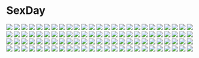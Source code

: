 # SexDay
![](https://konachan.com/jpeg/05e8bc67997cb27379bcf5b2d95d8fe8/Konachan.com%20-%20172535%20blood%20blush%20breasts%20censored%20game_cg%20headband%20horns%20long_hair%20moonstone%20nipples%20open_shirt%20panties%20penis%20pussy%20sex%20stockings%20twintails%20underwear.jpg)
![](https://konachan.com/image/31d655152263500338817f975227efeb/Konachan.com%20-%20280468%20azur_lane%20bell%20blonde_hair%20breasts%20cleavage%20elbow_gloves%20gloves%20long_hair%20orange_eyes%20pecco_chan%20ponytail%20rope%20sword%20thighhighs%20torii%20weapon.jpg)
![](https://konachan.com/image/2891699c3ec30a4d963c11084b856746/Konachan.com%20-%20113554%20blue_hair%20cameltoe%20green_eyes%20kuroki_kurumi%20long_hair%20nyantype%20panties%20r-15%20scan%20topless%20underwear.jpg)
![](https://konachan.com/image/e19167adfbf0f80f7c632f86d17abba2/Konachan.com%20-%20114445%20aegis%20cosplay%20crossover%20izayoi_sakuya%20maid%20persona%20segami_daisuke%20touhou.jpg)
![](https://konachan.com/image/bc87db523485fb71f340bc7424b86dc0/Konachan.com%20-%2032792%20aa_megami-sama%20belldandy%20black_hair%20blue_eyes%20brown_eyes%20brown_hair%20feathers%20gloves%20long_hair%20peorth%20sky%20wings.jpg)
![](https://konachan.com/image/ddc2b7ce0e5863a6089034989fbedcfd/Konachan.com%20-%2034301%20school_rumble%20tsukamoto_yakumo.jpg)
![](https://konachan.com/image/497d23b4de534baa3f71a4225055c89e/Konachan.com%20-%20183412%202girls%20animal%20bird%20blonde_hair%20bow%20brown_eyes%20brown_hair%20clouds%20hakurei_reimu%20kaitou0215%20long_hair%20miko%20navel%20pink_eyes%20touhou%20twintails%20yakumo_yukari.jpg)
![](https://konachan.com/image/a1b1530f43fa49ea5eae3e88489d2dbe/Konachan.com%20-%20116662%20barefoot%20long_hair%20mk_%28masatusaboten%29%20panties%20skirt%20underwear%20upskirt.jpg)
![](https://konachan.com/image/5eb4fd57a4201275554bcd56de39b30c/Konachan.com%20-%20165785%20blue_eyes%20blue_hair%20braids%20gloves%20goggles%20group%20gumi%20hoodie%20ia%20kazeno%20navel%20planet%20skirt%20stars%20tie%20twintails%20vocaloid%20voiceroid%20watermark%20wristwear.jpg)
![](https://konachan.com/jpeg/98c7eb930b477a8fde281ac4b69cd1dc/Konachan.com%20-%20260768%20breasts%20censored%20front_wing%20game_cg%20long_hair%20navel%20nipples%20nude%20purple_hair%20pussy%20pussy_juice%20sakaki_yumiko%20spread_legs%20watanabe_akio.jpg)
![](https://konachan.com/image/1e13f740e0ef32627c51d6adb8f140d7/Konachan.com%20-%2059548%20black_hair%20black_rock_shooter%20blue_eyes%20bra%20breasts%20chain%20cleavage%20gun%20kuroi_mato%20skulfaran%20twintails%20underwear%20weapon.jpg)
![](https://konachan.com/jpeg/97bc13c901dfc1849d64921395631307/Konachan.com%20-%20195259%20blonde_hair%20blue_eyes%20game_cg%20g.i.b._girls_in_black%20otonashi_sorami%20rken%20school_uniform%20thighhighs%20whirlpool%20wink.jpg)
![](https://konachan.com/jpeg/79b8510b3612bb8fa99054581447f93d/Konachan.com%20-%20175264%20ass%20breasts%20brown_hair%20fumio%20game_cg%20grisaia_no_kajitsu%20irisu_makina%20nipples%20pink_eyes%20pussy%20ribbons%20school_uniform%20thighhighs%20uncensored.jpg)
![](https://konachan.com/image/d6e242666f5d6107e9112248a95fed2d/Konachan.com%20-%20146547%202girls%20bikini%20jpeg_artifacts%20oono_tutomu%20original%20swimsuit%20thighhighs.jpg)
![](https://konachan.com/image/a051a73e09b5ef715d7861b75459ff3e/Konachan.com%20-%2025182%20all_male%20cowboy_bebop%20jpeg_artifacts%20male%20spike_spiegel.jpg)
![](https://konachan.com/image/387556fc03eed6843d9f9bb6e8eaab9e/Konachan.com%20-%20145358%20christmas%20kamisama_no_memo_chou%20kishida_mel%20shionji_yuuko.jpg)
![](https://konachan.com/image/ce7ca596264fb82f4f1556dc0228d423/Konachan.com%20-%20117444%20animal%20kazari_tayu%20mawaru_penguindrum%20penguin%20takakura_himari%20takakura_kanba%20takakura_shouma.jpg)
![](https://konachan.com/jpeg/ba5862d3684c63625ccf16d9f0ce3c17/Konachan.com%20-%20279430%20akina_randall%20blush%20breasts%20censored%20game_cg%20hayakawa_harui%20headband%20nipples%20nude%20pink_eyes%20pink_hair%20pussy%20pussy_juice%20spread_pussy.jpg)
![](https://konachan.com/image/5a70c622fddcc80b8eadc4942aa5bc4d/Konachan.com%20-%2018818%20gun%20noir%20short_hair%20weapon%20yuumura_kirika.jpg)
![](https://konachan.com/image/8130051f08c12891f0caaf69c3f5bec5/Konachan.com%20-%20124069%20breasts%20cleavage%20japanese_clothes%20kimono%20misaki_kurehito%20original%20scan.jpg)
![](https://konachan.com/image/4d9c23e7a5547aed3e61c67fceee25b5/Konachan.com%20-%2022890%20anemone%20eureka_seven.jpg)
![](https://konachan.com/image/54a0badfaac34308cfc6a19ab06f5993/Konachan.com%20-%20262723%202girls%20bed%20bow%20food%20fruit%20gray_hair%20green_eyes%20hat%20loli%20long_hair%20navel%20ponytail%20red_eyes%20skirt%20strawberry%20teddy_bear%20thighhighs%20touhou%20vampire%20wings.jpg)
![](https://konachan.com/image/d84d2ca728b0fb14d5bb6df84eda65bb/Konachan.com%20-%2065871%20aisaka_taiga%20blush%20close%20macross%20macross_frontier%20parody%20toradora%20wink.jpg)
![](https://konachan.com/image/0f56c4e9584cce5d60ed93e562a3ed7e/Konachan.com%20-%2045517%20aqua_eyes%20aqua_hair%20blue_eyes%20blush%20cameltoe%20cum%20hatsune_miku%20massan%20panties%20pink_hair%20ribbons%20thighhighs%20topless%20twintails%20underwear%20vocaloid.jpg)
![](https://konachan.com/image/a21d55b47f07e4465644039c8fd1fa71/Konachan.com%20-%20191074%202girls%20akemi_homura%20akuma_homura%20black_hair%20bow%20dress%20feathers%20gloves%20headband%20hoony%20long_hair%20pink_eyes%20pink_hair%20ribbons%20thighhighs%20twintails.jpg)
![](https://konachan.com/image/6c464a3dab11c8a6d60189dd7b69601e/Konachan.com%20-%20296436%20animal%20bird%20black_hair%20blue_eyes%20boa_hancock%20boat%20breasts%20cape%20cleavage%20clouds%20long_hair%20navel%20one_piece%20signed%20sky%20snake%20wang_chen%20water.jpg)
![](https://konachan.com/jpeg/bc1aa69833707a908ff4e4adbb5e889d/Konachan.com%20-%20124008%20blonde_hair%20blush%20game_cg%20golden_darkness%20kanna_asuke%20long_hair%20red_eyes%20to_love_ru.jpg)
![](https://konachan.com/image/5f6487d6cd1641305002a58608395767/Konachan.com%20-%2070517%20hatsune_miku%20twintails%20vocaloid.jpg)
![](https://konachan.com/jpeg/fe329248e458fcedac68acea8fb167d5/Konachan.com%20-%20291050%20anus%20bed%20breasts%20brown_hair%20cum%20game_cg%20green_eyes%20long_hair%20nipples%20nude%20pussy%20silkys_plus%20spread_legs%20spread_pussy%20sumeragi_kohaku%20uncensored.jpg)
![](https://konachan.com/image/3876d8be819cb3aa65c6e559a9814091/Konachan.com%20-%2082260%20all_male%20kasukabe_akira%20male%20panties%20school_uniform%20thighhighs%20trap%20underwear.jpg)
![](https://konachan.com/image/fbaf097e2eb52a895334d199a54a1edd/Konachan.com%20-%20106969%20blonde_hair%20blue_eyes%20chibi%20kousaka_kirino%20kousaka_kyousuke%20male%20school_uniform%20sudachi_%28calendar%29%20third-party_edit%20white.jpg)
![](https://konachan.com/image/dc7d75ffcf3d885df99b2603af7c60b6/Konachan.com%20-%20169812%20blue_eyes%20blue_hair%20blush%20bow%20building%20earmuffs%20gloves%20hatsune_miku%20long_hair%20night%20shirokichi%20skirt%20snow%20thighhighs%20twintails%20vocaloid%20yuki_miku.jpg)
![](https://konachan.com/image/ec5056309c6bd63a1f346ae6867a2d07/Konachan.com%20-%2045953%20bleach%20leotard%20male.jpg)
![](https://konachan.com/image/c9cb1a273b895f9625baf54f14934f90/Konachan.com%20-%2059486%20breasts%20k-on%21%20nakano_azusa%20nipples%20no_bra%20nopan%20norizou_type-r%20open_shirt%20pussy%20spread_legs%20uncensored.jpg)
![](https://konachan.com/jpeg/cb5fc4a1a9fdaaa07c947fb28f2f73a7/Konachan.com%20-%20271936%202girls%20black_hair%20book%20bow%20food%20headphones%20long_hair%20metk%20phone%20pink_hair%20pocky%20school_uniform%20shinjou_akane%20short_hair%20sleeping%20ssss.gridman.jpg)
![](https://konachan.com/jpeg/ecb3328efb26e20c09691e718860e908/Konachan.com%20-%2090150%20bed%20blonde_hair%20blue_eyes%20censored%20game_cg%20koshimizu_rei%20mikagami_mamizu%20neko_koi%20panties%20school_uniform%20underwear%20whirlpool.jpg)
![](https://konachan.com/jpeg/6297777c116ef6af4a52dc1b2cb3696c/Konachan.com%20-%20289496%20animal_ears%20barefoot%20bell%20blush%20bra%20breasts%20catgirl%20censored%20cleavage%20collar%20cum%20footjob%20ndgd%20panties%20purple_hair%20red_eyes%20tail%20underwear.jpg)
![](https://konachan.com/image/086b6abbb7efd9ed0e5c0e96b075ab21/Konachan.com%20-%20108315%20black_hair%20blush%20game_cg%20gokou_ruri%20long_hair%20ninoko%20ore_no_imouto_ga_konna_ni_kawaii_wake_ga_nai%20panties%20red_eyes%20skirt%20skirt_lift%20underwear.jpg)
![](https://konachan.com/jpeg/c3bf8ec32c3eca5e3106d7cf01df0e38/Konachan.com%20-%20234944%202girls%20ayase_sayuki%20breasts%20cube%20kantoku%20loli%20nipples%20nipple_slip%20panties%20panty_pull%20thighhighs%20underwear%20your_diary%20yua.jpg)
![](https://konachan.com/jpeg/cac5cebd3e2ef9a44b67861745f63689/Konachan.com%20-%20248710%20atobesakunolove%20brown_eyes%20brown_hair%20glasses%20gloves%20hat%20hoodie%20mei_%28overwatch%29%20overwatch%20short_hair%20signed%20snow%20watermark.jpg)
![](https://konachan.com/jpeg/a8b720960c7a0c8e5d9e6345177bfddc/Konachan.com%20-%20298282%20apron%20boots%20cropped%20japanese_clothes%20katana%20kimono%20original%20purple_eyes%20purple_hair%20scan%20short_hair%20sword%20toosaka_asagi%20weapon.jpg)
![](https://konachan.com/image/e3f3901368959b999ccf1bf5d5c055f0/Konachan.com%20-%2011388%20tagme%20twintails.jpg)
![](https://konachan.com/jpeg/891d9216834a0ef585a017e5abe45dca/Konachan.com%20-%20229687%20all_male%20choi_saeran%20cross%20glasses%20green_eyes%20headphones%20hoodie%20male%20music%20necklace%20orange_eyes%20phone%20red_hair%20short_hair%20socks%20waifu2x%20wink.jpg)
![](https://konachan.com/image/e5cfbe185f86b4b077e0b28763bfc2dd/Konachan.com%20-%20296669%20blonde_hair%20blush%20bondage%20idolmaster%20idolmaster_cinderella_girls%20kamiya_nao%20long_hair%20murabito_c%20rope%20thighhighs.jpg)
![](https://konachan.com/image/d759a36068ecec8b740fa8aac34b5c49/Konachan.com%20-%2043805%20ass%20barefoot%20blue_eyes%20bra%20brown_hair%20harukazedori_ni_tomarigi_wo%20kaguya_tohko%20panties%20underwear.jpg)
![](https://konachan.com/jpeg/034cbb0d70ded11ce0e4d02c2a241564/Konachan.com%20-%20275294%20black_hair%20long_hair%20original%20paper%20sakuragi_ren%20school_uniform%20tears%20white.jpg)
![](https://konachan.com/image/20d69b0be7c83cbad99450c5041da859/Konachan.com%20-%208351%20air%20kamio_misuzu%20ribbons%20school_uniform.jpg)
![](https://konachan.com/jpeg/6f5d439c54755c69b09e110a33201f01/Konachan.com%20-%2098619%20brown_eyes%20brown_hair%20cherry_blossoms%20flowers%20hakurei_reimu%20japanese_clothes%20long_hair%20maetaku%20miko%20ofuda%20touhou.jpg)
![](https://konachan.com/image/edbc0f4c9f6767cb82b97c0d8429f00e/Konachan.com%20-%2076426%20amami_haruka%20idolmaster%20kisaragi_chihaya.jpg)
![](https://konachan.com/image/e55fcbe9c72dcb480b523fbf03e557de/Konachan.com%20-%20117309%20blonde_hair%20blush%20breast_grab%20breasts%20green_eyes%20hamo_%28anarc%29%20kneehighs%20nipples%20open_shirt%20panties%20skirt%20skirt_lift%20striped_panties%20tie%20underwear.jpg)
![](https://konachan.com/image/1e649e7a03481bd4d419c2e17c1588f3/Konachan.com%20-%2033029%20arf%20fate_testarossa%20mahou_shoujo_lyrical_nanoha.jpg)
![](https://konachan.com/jpeg/4fc4bb83fd53d4701cf3e987673fa418/Konachan.com%20-%20305289%20anus%20aqua_eyes%20azur_lane%20barefoot%20beach%20bikini_top%20black_hair%20blush%20clouds%20flowers%20long_hair%20nopan%20pussy%20sky%20swimsuit%20uncensored%20underboob%20water%20wet.jpg)
![](https://konachan.com/jpeg/6c2a2236adf4020af4cfbfc224072f2f/Konachan.com%20-%20303108%20animal_ears%20ass%20ass_grab%20blonde_hair%20cameltoe%20catgirl%20fang%20fast-runner-2024%20orange_eyes%20original%20photo%20thighhighs%20tiffy%20twintails%20underwear%20watermark.jpg)
![](https://konachan.com/image/81aedd12e9b10770b1dd52866ea91cec/Konachan.com%20-%20173548%20black_eyes%20black_hair%20blush%20brown_eyes%20brown_hair%20cake%20food%20glasses%20group%20itou_noiji%20kouenji_ayana%20loli%20long_hair%20pink_hair%20short_hair%20sui.jpg)
![](https://konachan.com/image/da32474f6e122ea25ab1fbf209702d52/Konachan.com%20-%2014148%20club_maniax%20horns%20hug%20moon%20nakamura_tatsunori.jpg)
![](https://konachan.com/jpeg/57e7c0180d1a091c33bd9800dfdb1035/Konachan.com%20-%20295185%20aliasing%20maeshimashi%20mary_%28pokemon%29%20morpeko%20pokemon.jpg)
![](https://konachan.com/image/3fc3aa4608c5afa76fca802cdf2eb39e/Konachan.com%20-%20237752%20abe_shinra%20beach%20black_hair%20brown_eyes%20brown_hair%20clouds%20kneehighs%20long_hair%20male%20school_uniform%20short_hair%20skirt%20sky%20thighhighs%20water%20zettai_ryouiki.jpg)
![](https://konachan.com/image/7d1982992aab9e1fff58e8311cb35f39/Konachan.com%20-%2011990%20mora%20vampirdzhija_vjedogonia.jpg)
![](https://konachan.com/image/11763973c1acbcb3565ead466c3f068a/Konachan.com%20-%205334%20demon%20ragnarok_online%20succubus.jpg)
![](https://konachan.com/jpeg/ad821bb79c2a72e87f6649e22fc13181/Konachan.com%20-%20261628%20aliasing%20armor%20ass%20bikini%20breasts%20brown_hair%20elbow_gloves%20gloves%20niranome%20original%20pointed_ears%20red_eyes%20short_hair%20sideboob%20swimsuit%20tail.jpg)
![](https://konachan.com/jpeg/fa5c4fef026160d2a491cc561fcd6fd5/Konachan.com%20-%20180530%20alcot%20black_hair%20clover_day%27s%20game_cg%20long_hair%20nimura_yuushi%20panties%20red_eyes%20takakura_anri%20underwear.jpg)
![](https://konachan.com/image/261710f88266918fb9afaec0613873bd/Konachan.com%20-%20182893%20armor%20blonde_hair%20blue_eyes%20cherrylich%20gloves%20gray%20league_of_legends%20long_hair%20luxanna_crownguard%20magic%20thighhighs.jpg)
![](https://konachan.com/image/02a09cb0b4ecc8f5bf6188aa04d8c558/Konachan.com%20-%20130139%20akatonbo%20hatsune_miku%20skirt%20tie%20twintails%20vocaloid.jpg)
![](https://konachan.com/image/7fffd979ea14a25e798751aee56eede7/Konachan.com%20-%20276382%20animal%20bird%20black_eyes%20black_hair%20blue_hair%20blush%20brown_eyes%20brown_hair%20eyepatch%20flowers%20gray_hair%20green_eyes%20group%20kimono%20male%20reborn%20scarf.jpg)
![](https://konachan.com/image/09a3f41c05af4717ad8ff722583e0c4d/Konachan.com%20-%2074727%20black_hair%20dark%20ganesagi%20halo%20original%20wings.jpg)
![](https://konachan.com/jpeg/cd56ef3353cf3da6f988f5d329ca72ee/Konachan.com%20-%2066860%20all_male%20ass%20male%20rui_wa_tomo_wo_yobu%20tagme%20trap%20wakutsu_tomo.jpg)
![](https://konachan.com/image/1a41a74c0d959257ac9ff0e7fc5cb7f5/Konachan.com%20-%2039947%20aquaplus%20leaf%20mitsumi_misato%20silfa%20to_heart%20to_heart_2%20to_heart_2_another_days.jpg)
![](https://konachan.com/jpeg/60b612572bbe8910997349175f1dcf37/Konachan.com%20-%2091628%20bow%20bow_%28weapon%29%20food%20gachapoid%20hatsune_miku%20school_uniform%20thighhighs%20vocaloid%20weapon.jpg)
![](https://konachan.com/jpeg/8157b524978a5479710ba7600cf50826/Konachan.com%20-%20110844%20blonde_hair%20lily_%28vocaloid%29%20long_hair%20tyouya%20vocaloid.jpg)
![](https://konachan.com/image/945b354b77db0455f75147cb5a627ae3/Konachan.com%20-%20100811%20aqua_eyes%20aqua_hair%20hatsune_miku%20headphones%20microphone%20vocaloid.jpg)
![](https://konachan.com/jpeg/241ff89ce501e319d75a2b1363a2a39a/Konachan.com%20-%20164061%20asahina_aoi%20dangan-ronpa%20fukawa_touko%20group%20ikusaba_mukuro%20kuwata_reon%20monokuma%20naegi_makoto%20ookami_sakura%20oowada_mondo%20togami_byakuya%20yamada_hifumi.jpg)
![](https://konachan.com/image/98c99a9b4f16467f8ff22d286ad99f86/Konachan.com%20-%20175004%20black_hair%20blush%20bow%20breasts%20brown_eyes%20brown_hair%20candy%20catgirl%20fang%20hat%20lollipop%20orange_eyes%20original%20pink_eyes%20pink_hair%20syroh%20tail%20thighhighs%20tie.jpg)
![](https://konachan.com/image/4d3837b371d20f0e8b240f47c6ee5b05/Konachan.com%20-%20188433%20all_male%20black_hair%20boots%20cape%20gun_gale_online%20jianren%20kirigaya_kazuto%20long_hair%20male%20purple_eyes%20sword_art_online%20trap.jpg)
![](https://konachan.com/image/11434ccf2ccd65f829e2282c1588c04c/Konachan.com%20-%20241861%20banana_nagi%20black_hair%20boots%20breasts%20long_hair%20navel%20orange_eyes%20shorts%20tales_of_berseria%20velvet_crowe%20watermark.jpg)
![](https://konachan.com/image/c14bfab37591cd78164bfb74281a3e1a/Konachan.com%20-%20135754%20animal_ears%20bunny_ears%20bunnygirl%20byeontae_jagga%20call_of_duty%20gloves%20hat%20henshako%20long_hair%20purple_hair%20reisen_udongein_inaba%20touhou%20weapon%20white.jpg)
![](https://konachan.com/image/4b7b3b5e789ad809a6cb4c3f5257ebbc/Konachan.com%20-%20144923%20animal%20black_hair%20blazblue%20brown_eyes%20flowers%20long_hair%20petals%20rachel_alucard%20rose%20tagme_%28artist%29%20twintails.jpg)
![](https://konachan.com/image/154c49f378ce1b309befc3c250665b46/Konachan.com%20-%2017617%20clamp%20clover%20sue_%28clover%29.jpg)
![](https://konachan.com/image/4ee4cd6c20b770d304c11e4876ee6dcd/Konachan.com%20-%20281898%20aliasing%20cherry_blossoms%20flowers%20kupe%20original%20scenic%20short_hair%20sky%20stars%20tree.jpg)
![](https://konachan.com/image/a8636af73ca8e462bbfcbdd9c3dd3058/Konachan.com%20-%2058043%20blush%20erect_nipples%20panties%20reiuji_utsuho%20touhou%20underwear.jpg)
![](https://konachan.com/image/0fd7fa004c0f00cac14809e02f2ae8df/Konachan.com%20-%2030482%20bed%20blush%20breasts%20open_shirt%20panties%20pointed_ears%20primula%20purple_eyes%20purple_hair%20shuffle%20signed%20striped_panties%20underwear.jpg)
![](https://konachan.com/jpeg/6512d2b357b034c1d6ac8cb352eae5a1/Konachan.com%20-%20184264%20black_hair%20fujita_konron%20game_cg%20inugami_kira%20majo_koi_nikki%20navel%20ponytail%20qoobrand.jpg)
![](https://konachan.com/image/39fc2da2b6159e30c53101de8da6bdfa/Konachan.com%20-%20100759%20cherry_blossoms%20clouds%20flowers%20iy_tujiki%20nobody%20original%20petals%20rainbow%20scenic%20sky%20tree.jpg)
![](https://konachan.com/image/3965ce02961f18ddafeaace20c781cdf/Konachan.com%20-%20217601%20alice_in_wonderland%20alice_%28wonderland%29%20animal%20aqua_eyes%20bird%20blonde_hair%20bow%20clouds%20dress%20long_hair%20minhoo%20sky.jpg)
![](https://konachan.com/image/cc509fde907e521f8d806827bf36bc25/Konachan.com%20-%2031689%20blue_hair%20blush%20censored%20favorite%20fellatio%20game_cg%20happy_margaret%21%20kokonoka%20nishinomiya_shizuru%20penis%20school_uniform.jpg)
![](https://konachan.com/jpeg/b573aa90bf84d898703ad99c1472761a/Konachan.com%20-%20161340%20blue_eyes%20blush%20bow%20breasts%20brown_hair%20hisuitei%20izumi_tsubasu%20original%20scan%20thighhighs%20underwear%20wink.jpg)
![](https://konachan.com/jpeg/89c86f54155d57ecd9ab0bc037f81de6/Konachan.com%20-%20300034%20bed%20blush%20breast_grab%20breasts%20censored%20headband%20kneehighs%20long_hair%20nipples%20no_bra%20nopan%20open_shirt%20original%20pubic_hair%20pussy%20sex%20shirt%20skirt%20tie.jpg)
![](https://konachan.com/image/c1d040e28301f05e2f3cf7053919a9a6/Konachan.com%20-%20153729%20black%20book%20computer%20game_console%20guitar%20instrument%20nintendo%20nude%20original%20taisos%20train%20violin.jpg)
![](https://konachan.com/jpeg/d40973600fe63dde8c0e7e60dec3865d/Konachan.com%20-%2015580%20all_male%20dualscreen%20jin%20long_hair%20male%20mugen%20ponytail%20samurai_champloo%20short_hair%20silhouette%20sword%20vector%20weapon.jpg)
![](https://konachan.com/image/e9e5017c25dbaeab95af3009bc284f23/Konachan.com%20-%20230199%20industrial%20original%20ryosios%20suu-chan_%28ryosios%29.jpg)
![](https://konachan.com/jpeg/714942edcd613d91637078177f5bab3e/Konachan.com%20-%20138794%20astraythem%20game_cg%20ginta%20sakurazuka_natsuki%20sakurazuka_tsukumo.jpg)
![](https://konachan.com/jpeg/5aeb93b75978949606c62fab0a312fd9/Konachan.com%20-%20217994%20boots%20bow%20clouds%20flowers%20gun%20hat%20kneehighs%20long_hair%20makadamixa%20original%20red_eyes%20skirt%20sky%20weapon.jpg)
![](https://konachan.com/image/40810d81ec8298b9f47aa6495c9a41fd/Konachan.com%20-%2087647%20chris4708%20group%20gumi%20gun%20hatsune_miku%20headphones%20kagamine_len%20kaito%20kamui_gakupo%20male%20meiko%20pink_hair%20thighhighs%20tie%20twintails%20vocaloid%20weapon.jpg)
![](https://konachan.com/jpeg/42c41fa7af74c4933320618e81fee95d/Konachan.com%20-%20271130%20aqua_eyes%20blonde_hair%20bowsette%20breasts%20choker%20cleavage%20crown%20dress%20erect_nipples%20hrtyuk%20pointed_ears%20ponytail%20skintight%20tail%20wristwear.jpg)
![](https://konachan.com/jpeg/5fae8565a48d66885aac9f632868654b/Konachan.com%20-%20182614%20blonde_hair%20breasts%20hijikimeshi%20long_hair%20nipples%20purple_eyes%20rwby%20third-party_edit%20topless%20white%20yang_xiao_long.jpg)
![](https://konachan.com/jpeg/d0ec4a969b9dada5fb47986f40496a45/Konachan.com%20-%20212191%20ass%20bondage%20bubbles%20choker%20fal_maro%20kaname_madoka%20kneehighs%20mahou_shoujo_madoka_magica%20pink_hair%20red_eyes%20ribbons%20short_hair%20twintails.jpg)
![](https://konachan.com/image/eb02d1ee51cba8b2fadafe4bf180fa62/Konachan.com%20-%20303176%20aliasing%20anthropomorphism%20aqua_eyes%20bra%20gray_hair%20hamakaze_%28kancolle%29%20kantai_collection%20mamo_williams%20open_shirt%20pantyhose%20school_uniform%20underwear.jpg)
![](https://konachan.com/image/357fc867350784314e50a57228495407/Konachan.com%20-%2059744%20arima_senne%20ass%20brown_hair%20garter_belt%20glasses%20jpeg_artifacts%20kashiwamochi_yomogi%20long_hair%20original%20panties%20red_eyes%20stockings%20thighhighs%20underwear.jpg)
![](https://konachan.com/image/07f7c74196a8727edc3bfbcfafeb8e8a/Konachan.com%20-%2023533%20air%20kamio_misuzu%20key%20kirishima_kano%20tohno_minagi%20visualart.jpg)
![](https://konachan.com/image/9f30b5045f7f884f66c475b54efb31af/Konachan.com%20-%20199788%20brown_eyes%20brown_hair%20enta_shiho%20flowers%20japanese_clothes%20kimono%20long_hair%20original%20petals%20rose.jpg)
![](https://konachan.com/jpeg/ce46f82631129b49bd44cdb20a3f4f1e/Konachan.com%20-%20304459%20blonde_hair%20braids%20egk513%20elbow_gloves%20gloves%20gray%20panties%20saber%20saber_alter%20short_hair%20skirt%20skirt_lift%20thighhighs%20underwear%20yellow_eyes.jpg)

